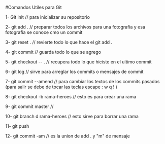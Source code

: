 #Comandos Utiles para Git

1- Git init // para inicializar su repositorio

2- git add . // preparar todos los archivos para una fotografia y esa fotografia se conoce cmo un commit

3- git reset . // revierte todo lo que hace el git add . 
 
4- git commit //  guarda todo lo que se agrego

5- git checkout -- . // recupera todo lo que hiciste en el ultimo commit

6- git log // sirve para arreglar los commits o mensajes de commit

7- git commit --amend // para cambiar los textos de los commits pasados (para salir se debe de tocar las teclas escape : w q ! )

8- git checkout -b rama-heroes // esto es para crear una rama

9- git commit master // 

10- git branch d rama-heroes // esto sirve para borrar una rama

11- git push 

12- git commit -am // es la union de add . y "m" de mensaje 